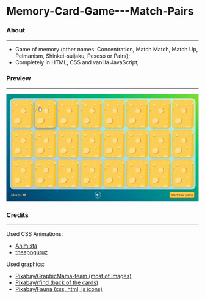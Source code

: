 # Memory-Card-Game---Match-Pairs

### About
-------------
- Game of memory (other names: Concentration, Match Match, Match Up, Pelmanism, Shinkei-suijaku, Pexeso or Pairs);
- Completely in HTML, CSS and vanilla JavaScript;

### Preview
-------------
![](readme/preview.gif)

### Credits
-------------
Used CSS Animations:
- [Animista](https://animista.net/)
- [theappguruz](https://www.theappguruz.com/tag-tools/web/CSSAnimations/) 

Used graphics:
- [Pixabay/GraphicMama-team (most of images)](https://pixabay.com/users/graphicmama-team-2641041/)
- [Pixabay/rfind (back of the cards)](https://pixabay.com/vectors/cheese-cheezy-charcuterie-5202701/)
- [Pixabay/Fauna (css, html, js icons)](https://pixabay.com/illustrations/wordpress-joomla-drupal-bootstrap-3288420/)
